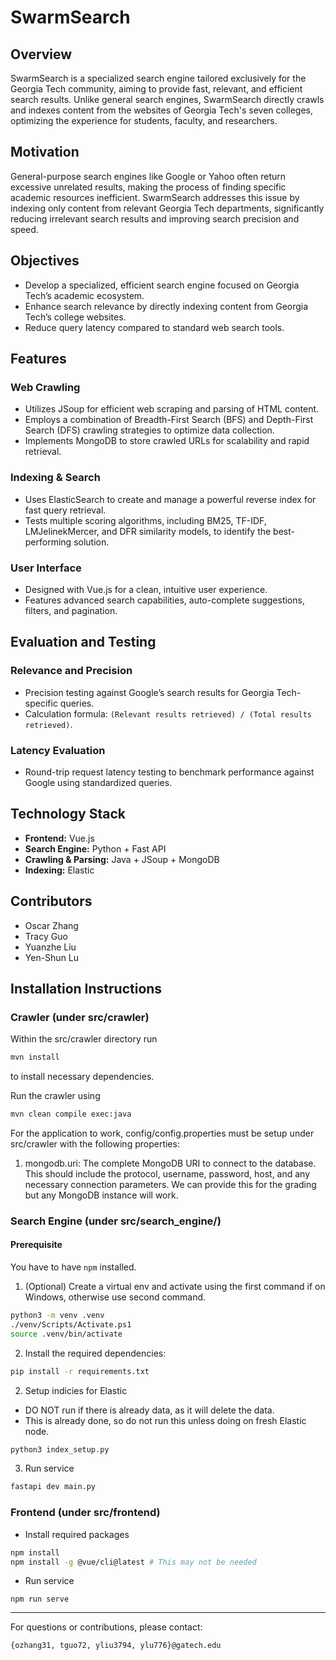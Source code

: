 # SwarmSearch

## Overview

SwarmSearch is a specialized search engine tailored exclusively for the Georgia Tech community, aiming to provide fast, relevant, and efficient search results. Unlike general search engines, SwarmSearch directly crawls and indexes content from the websites of Georgia Tech's seven colleges, optimizing the experience for students, faculty, and researchers.

## Motivation

General-purpose search engines like Google or Yahoo often return excessive unrelated results, making the process of finding specific academic resources inefficient. SwarmSearch addresses this issue by indexing only content from relevant Georgia Tech departments, significantly reducing irrelevant search results and improving search precision and speed.

## Objectives

- Develop a specialized, efficient search engine focused on Georgia Tech’s academic ecosystem.
- Enhance search relevance by directly indexing content from Georgia Tech’s college websites.
- Reduce query latency compared to standard web search tools.

## Features

### Web Crawling

- Utilizes JSoup for efficient web scraping and parsing of HTML content.
- Employs a combination of Breadth-First Search (BFS) and Depth-First Search (DFS) crawling strategies to optimize data collection.
- Implements MongoDB to store crawled URLs for scalability and rapid retrieval.

### Indexing & Search

- Uses ElasticSearch to create and manage a powerful reverse index for fast query retrieval.
- Tests multiple scoring algorithms, including BM25, TF-IDF, LMJelinekMercer, and DFR similarity models, to identify the best-performing solution.

### User Interface

- Designed with Vue.js for a clean, intuitive user experience.
- Features advanced search capabilities, auto-complete suggestions, filters, and pagination.

## Evaluation and Testing

### Relevance and Precision

- Precision testing against Google’s search results for Georgia Tech-specific queries.
- Calculation formula: `(Relevant results retrieved) / (Total results retrieved)`.

### Latency Evaluation

- Round-trip request latency testing to benchmark performance against Google using standardized queries.

## Technology Stack

- **Frontend:** Vue.js
- **Search Engine:** Python + Fast API
- **Crawling & Parsing:** Java + JSoup + MongoDB
- **Indexing:** Elastic

## Contributors

- Oscar Zhang
- Tracy Guo
- Yuanzhe Liu
- Yen-Shun Lu

## Installation Instructions

### Crawler (under src/crawler)

Within the src/crawler directory run

```bash
mvn install
```

to install necessary dependencies.

Run the crawler using

```bash
mvn clean compile exec:java
```

For the application to work, config/config.properties must be setup under src/crawler with the following properties:

1. mongodb.uri: The complete MongoDB URI to connect to the database. This should include the protocol, username, password, host, and any necessary connection parameters. We can provide this for the grading but any MongoDB instance will work.

### Search Engine (under src/search_engine/)

#### Prerequisite

You have to have `npm` installed.

1. (Optional) Create a virtual env and activate using the first command if on Windows, otherwise use second command.

```bash
python3 -m venv .venv
./venv/Scripts/Activate.ps1
source .venv/bin/activate
```

2. Install the required dependencies:

```bash
pip install -r requirements.txt
```

2. Setup indicies for Elastic

- DO NOT run if there is already data, as it will delete the data.
- This is already done, so do not run this unless doing on fresh Elastic node.

```bash
python3 index_setup.py
```

3. Run service

```bash
fastapi dev main.py
```

### Frontend (under src/frontend)

- Install required packages

```bash
npm install
npm install -g @vue/cli@latest # This may not be needed
```

- Run service

```
npm run serve
```

---

For questions or contributions, please contact:

`{ozhang31, tguo72, yliu3794, ylu776}@gatech.edu`

